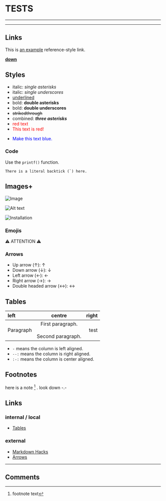 # TESTS
<!-- line tests -->
*** 
---

## Links
This is [an example][id] reference-style link.

[id]: http://example.com/ "Optional Title Here"

**[down](###Footnotes)**


## Styles
- italic: *single asterisks*
- italic: _single underscores_
- <u>underlined</u>
- bold: **double asterisks**
- bold: __double underscores__
- ~~strikedthrough~~
- combined: ***three asterisks***
- <span style="color:red">red text</span>
- <font color="red">This text is red!</font>
- <p style="color:blue">Make this text blue.</p>

### Code
Use the `printf()` function.

``There is a literal backtick (`) here.``

## Images+
![Image](./data/markdown_1.png "logo1")

![Alt text](./data/markdown_2.png "logo2")

<!-- [from](https://app.diagrams.net) -->
![Installation](./doc/test.drawio.svg "diagram test")

### Emojis
:warning: ATTENTION :warning:

### Arrows
- Up arrow (↑): &uarr;
- Down arrow (↓): &darr;
- Left arrow (←): &larr;
- Right arrow (→): &rarr;
- Double headed arrow (↔): &harr;


## Tables
| **left**        | **centre**   | **right** |
| :---------- | :------: | ----: |
| Paragraph   | First paragraph. <br><br> Second paragraph. | test

- `-` means the column is left aligned.
- `--:` means the column is right aligned.
- `:-:` means the column is center aligned.


## Footnotes
here is a note [^1] . look down -.-


## Links 
### internal / local
- [Tables](#tables)
### external
- [Markdown Hacks](https://www.markdownguide.org/hacks/)
- [Arrows](https://www.toptal.com/designers/htmlarrows/arrows/)

---
## Comments

<!-- 
block comment
-->

[This is a comment that will be hidden.]: place_some_single_worded_text_here


<!-- not supported by every interpreter! -->
[^1]: footnote text
